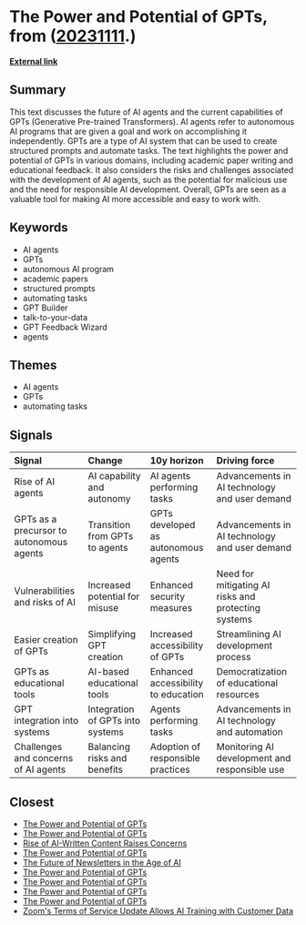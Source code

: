 # __The Power and Potential of GPTs__, from ([20231111](https://kghosh.substack.com/p/20231111).)

__[External link](https://www.oneusefulthing.org/p/almost-an-agent-what-gpts-can-do)__



## Summary

This text discusses the future of AI agents and the current capabilities of GPTs (Generative Pre-trained Transformers). AI agents refer to autonomous AI programs that are given a goal and work on accomplishing it independently. GPTs are a type of AI system that can be used to create structured prompts and automate tasks. The text highlights the power and potential of GPTs in various domains, including academic paper writing and educational feedback. It also considers the risks and challenges associated with the development of AI agents, such as the potential for malicious use and the need for responsible AI development. Overall, GPTs are seen as a valuable tool for making AI more accessible and easy to work with.

## Keywords

* AI agents
* GPTs
* autonomous AI program
* academic papers
* structured prompts
* automating tasks
* GPT Builder
* talk-to-your-data
* GPT Feedback Wizard
* agents

## Themes

* AI agents
* GPTs
* automating tasks

## Signals

| Signal                                   | Change                           | 10y horizon                         | Driving force                                       |
|:-----------------------------------------|:---------------------------------|:------------------------------------|:----------------------------------------------------|
| Rise of AI agents                        | AI capability and autonomy       | AI agents performing tasks          | Advancements in AI technology and user demand       |
| GPTs as a precursor to autonomous agents | Transition from GPTs to agents   | GPTs developed as autonomous agents | Advancements in AI technology and user demand       |
| Vulnerabilities and risks of AI          | Increased potential for misuse   | Enhanced security measures          | Need for mitigating AI risks and protecting systems |
| Easier creation of GPTs                  | Simplifying GPT creation         | Increased accessibility of GPTs     | Streamlining AI development process                 |
| GPTs as educational tools                | AI-based educational tools       | Enhanced accessibility to education | Democratization of educational resources            |
| GPT integration into systems             | Integration of GPTs into systems | Agents performing tasks             | Advancements in AI technology and automation        |
| Challenges and concerns of AI agents     | Balancing risks and benefits     | Adoption of responsible practices   | Monitoring AI development and responsible use       |

## Closest

* [The Power and Potential of GPTs](a7a5e8b41b65f1390a0098e577dbea46)
* [The Power and Potential of GPTs](a7a5e8b41b65f1390a0098e577dbea46)
* [Rise of AI-Written Content Raises Concerns](dcb77b655838bfb2e77e5440c5b3a3b5)
* [The Power and Potential of GPTs](a7a5e8b41b65f1390a0098e577dbea46)
* [The Future of Newsletters in the Age of AI](36708cd749aea907043cfc74cbaa3847)
* [The Power and Potential of GPTs](a7a5e8b41b65f1390a0098e577dbea46)
* [The Power and Potential of GPTs](a7a5e8b41b65f1390a0098e577dbea46)
* [The Power and Potential of GPTs](a7a5e8b41b65f1390a0098e577dbea46)
* [The Power and Potential of GPTs](a7a5e8b41b65f1390a0098e577dbea46)
* [Zoom's Terms of Service Update Allows AI Training with Customer Data](3b96c74f728c6281fc7f1a045a5befc7)